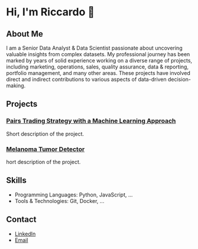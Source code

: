 # Hi, I'm Riccardo 👋

## About Me
I am a Senior Data Analyst & Data Scientist passionate about uncovering valuable insights from complex datasets. My professional journey has been marked by years of solid experience working on a diverse range of projects, including marketing, operations, sales, quality assurance, data & reporting, portfolio management, and many other areas. These projects have involved direct and indirect contributions to various aspects of data-driven decision-making.

## Projects
### [Pairs Trading Strategy with a Machine Learning Approach](https://github.com/riccardogurzu/pair-trading-strategy)
Short description of the project.
### [Melanoma Tumor Detector](https://github.com/riccardogurzu/melanoma-tumor-detection)
hort description of the project.

## Skills
- Programming Languages: Python, JavaScript, ...
- Tools & Technologies: Git, Docker, ...

## Contact
- [LinkedIn](https://www.linkedin.com/in/riccardo-g-a38290224/)
- [Email](mailto:riccardogurzu@yahoo.it)
